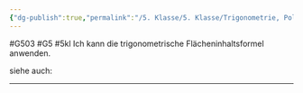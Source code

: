 ```yaml
---
{"dg-publish":true,"permalink":"/5. Klasse/5. Klasse/Trigonometrie, Polarkoordinaten/Trigonometrische Flächeninhaltsformel/"}
---
```


#G503 #G5 #5kl
Ich kann die trigonometrische Flächeninhaltsformel anwenden.

siehe auch:
___
